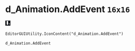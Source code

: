 # d_Animation.AddEvent `16x16`
<img src="/img/d_Animation.AddEvent.png" width=16 height=16>

``` CSharp
EditorGUIUtility.IconContent("d_Animation.AddEvent")
```
```
d_Animation.AddEvent
```
